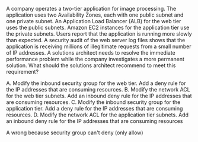 A company operates a two-tier application for image processing. The application uses two Availability Zones, each with one public subnet and one private subnet. An Application Load Balancer (ALB) for the web tier uses the public subnets. Amazon EC2 instances for the application tier use the private subnets. Users report that the application is running more slowly than expected. A security audit of the web server log files shows that the application is receiving millions of illegitimate requests from a small number of IP addresses. A solutions architect needs to resolve the immediate performance problem while the company investigates a more permanent solution. What should the solutions architect recommend to meet this requirement? 

A. Modify the inbound security group for the web tier. Add a deny rule for the IP addresses that are consuming resources. 
B. Modify the network ACL for the web tier subnets. Add an inbound deny rule for the IP addresses that are consuming resources. 
C. Modify the inbound security group for the application tier. Add a deny rule for the IP addresses that are consuming resources. 
D. Modify the network ACL for the application tier subnets. Add an inbound deny rule for the IP addresses that are consuming resources

A wrong because security group can't deny (only allow)
